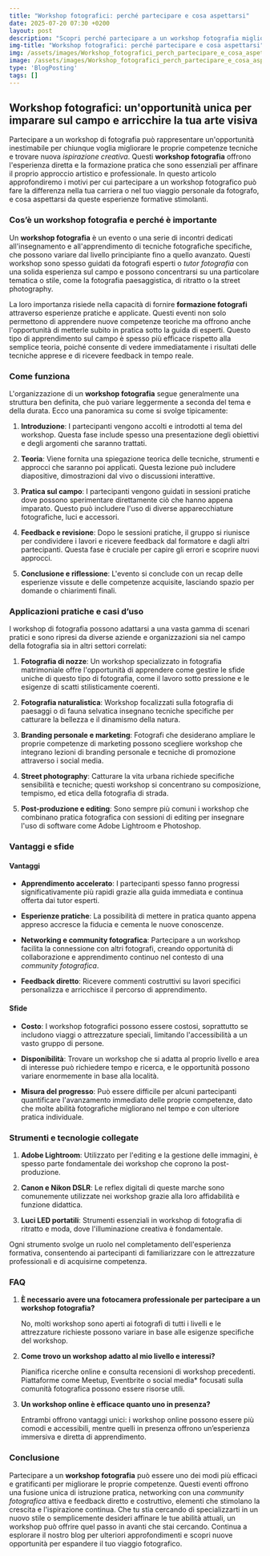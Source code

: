 ```yaml
---
title: "Workshop fotografici: perché partecipare e cosa aspettarsi"
date: 2025-07-20 07:30 +0200
layout: post
description: "Scopri perché partecipare a un workshop fotografia migliora tecnica e ispirazione, un'opportunità di formazione fotografi e connessione con la community."
img-title: "Workshop fotografici: perché partecipare e cosa aspettarsi"
img: /assets/images/Workshop_fotografici_perch_partecipare_e_cosa_aspettarsi.jpg
image: /assets/images/Workshop_fotografici_perch_partecipare_e_cosa_aspettarsi.jpg
type: 'BlogPosting'
tags: []
---
```


## Workshop fotografici: un'opportunità unica per imparare sul campo e arricchire la tua arte visiva

Partecipare a un workshop di fotografia può rappresentare un'opportunità inestimabile per chiunque voglia migliorare le proprie competenze tecniche e trovare nuova *ispirazione creativa*. Questi **workshop fotografia** offrono l'esperienza diretta e la formazione pratica che sono essenziali per affinare il proprio approccio artistico e professionale. In questo articolo approfondiremo i motivi per cui partecipare a un workshop fotografico può fare la differenza nella tua carriera o nel tuo viaggio personale da fotografo, e cosa aspettarsi da queste esperienze formative stimolanti.

### Cos’è un workshop fotografia e perché è importante

Un **workshop fotografia** è un evento o una serie di incontri dedicati all'insegnamento e all'apprendimento di tecniche fotografiche specifiche, che possono variare dal livello principiante fino a quello avanzato. Questi workshop sono spesso guidati da fotografi esperti o *tutor fotografia* con una solida esperienza sul campo e possono concentrarsi su una particolare tematica o stile, come la fotografia paesaggistica, di ritratto o la street photography.

La loro importanza risiede nella capacità di fornire **formazione fotografi** attraverso esperienze pratiche e applicate. Questi eventi non solo permettono di apprendere nuove competenze teoriche ma offrono anche l'opportunità di metterle subito in pratica sotto la guida di esperti. Questo tipo di apprendimento sul campo è spesso più efficace rispetto alla semplice teoria, poiché consente di vedere immediatamente i risultati delle tecniche apprese e di ricevere feedback in tempo reale.

### Come funziona

L'organizzazione di un **workshop fotografia** segue generalmente una struttura ben definita, che può variare leggermente a seconda del tema e della durata. Ecco una panoramica su come si svolge tipicamente:

1. **Introduzione**: I partecipanti vengono accolti e introdotti al tema del workshop. Questa fase include spesso una presentazione degli obiettivi e degli argomenti che saranno trattati.

2. **Teoria**: Viene fornita una spiegazione teorica delle tecniche, strumenti e approcci che saranno poi applicati. Questa lezione può includere diapositive, dimostrazioni dal vivo o discussioni interattive.

3. **Pratica sul campo**: I partecipanti vengono guidati in sessioni pratiche dove possono sperimentare direttamente ciò che hanno appena imparato. Questo può includere l'uso di diverse apparecchiature fotografiche, luci e accessori.

4. **Feedback e revisione**: Dopo le sessioni pratiche, il gruppo si riunisce per condividere i lavori e ricevere feedback dal formatore e dagli altri partecipanti. Questa fase è cruciale per capire gli errori e scoprire nuovi approcci.

5. **Conclusione e riflessione**: L'evento si conclude con un recap delle esperienze vissute e delle competenze acquisite, lasciando spazio per domande o chiarimenti finali.

### Applicazioni pratiche e casi d’uso

I workshop di fotografia possono adattarsi a una vasta gamma di scenari pratici e sono ripresi da diverse aziende e organizzazioni sia nel campo della fotografia sia in altri settori correlati:

1. **Fotografia di nozze**: Un workshop specializzato in fotografia matrimoniale offre l'opportunità di apprendere come gestire le sfide uniche di questo tipo di fotografia, come il lavoro sotto pressione e le esigenze di scatti stilisticamente coerenti.

2. **Fotografia naturalistica**: Workshop focalizzati sulla fotografia di paesaggi o di fauna selvatica insegnano tecniche specifiche per catturare la bellezza e il dinamismo della natura.

3. **Branding personale e marketing**: Fotografi che desiderano ampliare le proprie competenze di marketing possono scegliere workshop che integrano lezioni di branding personale e tecniche di promozione attraverso i social media.

4. **Street photography**: Catturare la vita urbana richiede specifiche sensibilità e tecniche; questi workshop si concentrano su composizione, tempismo, ed etica della fotografia di strada.

5. **Post-produzione e editing**: Sono sempre più comuni i workshop che combinano pratica fotografica con sessioni di editing per insegnare l'uso di software come Adobe Lightroom e Photoshop.

### Vantaggi e sfide

#### Vantaggi

- **Apprendimento accelerato**: I partecipanti spesso fanno progressi significativamente più rapidi grazie alla guida immediata e continua offerta dai tutor esperti.
  
- **Esperienze pratiche**: La possibilità di mettere in pratica quanto appena appreso accresce la fiducia e cementa le nuove conoscenze.

- **Networking e community fotografica**: Partecipare a un workshop facilita la connessione con altri fotografi, creando opportunità di collaborazione e apprendimento continuo nel contesto di una *community fotografica*.

- **Feedback diretto**: Ricevere commenti costruttivi su lavori specifici personalizza e arricchisce il percorso di apprendimento.

#### Sfide

- **Costo**: I workshop fotografici possono essere costosi, soprattutto se includono viaggi o attrezzature speciali, limitando l'accessibilità a un vasto gruppo di persone.

- **Disponibilità**: Trovare un workshop che si adatta al proprio livello e area di interesse può richiedere tempo e ricerca, e le opportunità possono variare enormemente in base alla località.

- **Misura del progresso**: Può essere difficile per alcuni partecipanti quantificare l'avanzamento immediato delle proprie competenze, dato che molte abilità fotografiche migliorano nel tempo e con ulteriore pratica individuale.

### Strumenti e tecnologie collegate

1. **Adobe Lightroom**: Utilizzato per l'editing e la gestione delle immagini, è spesso parte fondamentale dei workshop che coprono la post-produzione.

2. **Canon e Nikon DSLR**: Le reflex digitali di queste marche sono comunemente utilizzate nei workshop grazie alla loro affidabilità e funzione didattica.

3. **Luci LED portatili**: Strumenti essenziali in workshop di fotografia di ritratto e moda, dove l'illuminazione creativa è fondamentale.

Ogni strumento svolge un ruolo nel completamento dell'esperienza formativa, consentendo ai partecipanti di familiarizzare con le attrezzature professionali e di acquisirne competenza.

### FAQ

1. **È necessario avere una fotocamera professionale per partecipare a un workshop fotografia?**

   No, molti workshop sono aperti ai fotografi di tutti i livelli e le attrezzature richieste possono variare in base alle esigenze specifiche del workshop.

2. **Come trovo un workshop adatto al mio livello e interessi?**

   Pianifica ricerche online e consulta recensioni di workshop precedenti. Piattaforme come Meetup, Eventbrite o social media* focusati sulla comunità fotografica possono essere risorse utili.

3. **Un workshop online è efficace quanto uno in presenza?**

   Entrambi offrono vantaggi unici: i workshop online possono essere più comodi e accessibili, mentre quelli in presenza offrono un’esperienza immersiva e diretta di apprendimento.

### Conclusione

Partecipare a un **workshop fotografia** può essere uno dei modi più efficaci e gratificanti per migliorare le proprie competenze. Questi eventi offrono una fusione unica di istruzione pratica, networking con una *community fotografica* attiva e feedback diretto e costruttivo, elementi che stimolano la crescita e l'ispirazione continua. Che tu stia cercando di specializzarti in un nuovo stile o semplicemente desideri affinare le tue abilità attuali, un workshop può offrire quel passo in avanti che stai cercando. Continua a esplorare il nostro blog per ulteriori approfondimenti e scopri nuove opportunità per espandere il tuo viaggio fotografico.